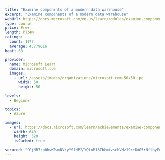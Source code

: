 ```yaml
---
title: "Examine components of a modern data warehouse"
excerpt: "Examine components of a modern data warehouse"
webUrl: https://docs.microsoft.com/en-us/learn/modules/examine-components-of-modern-data-warehouse/
type: course
price: Free
length: PT24M
ratings:
  count: 1077
  average: 4.779016
heat: 63

provider:
  name: Microsoft Learn
  domain: microsoft.com
  images:
    - url: /assets/images/organizations/microsoft.com-50x50.jpg
      width: 50
      height: 50

levels:
  - Beginner

topics:
  - Azure

images:
  - url: https://docs.microsoft.com/learn/achievements/examine-components-of-modern-data-warehouse-social.png
    width: 640
    height: 320
    isCached: true

secured: "CGjNR7zp0hwKTwmNVkyYSlNP2/YQtoM13TbHmbvschVMz19c+D0G5rNflbyFuqwP+djzxAelNIkG1R5xNuOqJM/DF5mgX/HMaqedzfHy4xW2gRbGdgsmD2e4vtqo/GE1ZYH5vV4PTecuwft13PcDru1vuTXn9fBAM3HEjxp0yVEv+VPtjyL7GaZiEFRZIBDptGpswE7BF9PH/l5dgqsWAIe4HIp5AFzI+pDVWwoHY3tcNvpZpvAt+WJeLQiqRdMOf+KL875Nzl7J8SKPoobtMzaDUcQtsnDe/r65O6j5LSYeFxjGzimZAvtwLV6wq1OVsZxO61JYZzMprD2WRC9EX8ASV1aYAfWCkOWGend6pKB+0B6I0ifakrl9Yxj9GLkNVXUTF9MHm7JkhYZIlJmChjh1XpleNRGWgW4Qx5WZ41g=;w3XbdRFF89KE+GjSuxFdAQ=="
---
```



